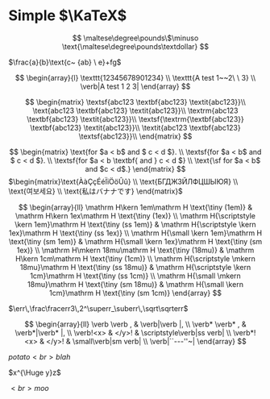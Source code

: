 # Simple $\KaTeX$


$$
    \maltese\degree\pounds\$\minuso
    \text{\maltese\degree\pounds\textdollar}
$$


$\frac{a}{b}\text{c~ {ab} \ e}+fg$

$$
  \begin{array}{l}
    \texttt{12345678901234} \\
    \texttt{A test  1~~2\ \ 3} \\
    \verb|A test 1  2  3|
  \end{array}
$$

$$
  \begin{matrix}
      \textsf{abc123 \textbf{abc123} \textit{abc123}}\\
      \text{abc123 \textbf{abc123} \textit{abc123}}\\
      \textrm{abc123 \textbf{abc123} \textit{abc123}}\\
      \textsf{\textrm{\textbf{abc123}} \textbf{abc123} \textit{abc123}}\\
      \textit{abc123 \textbf{abc123} \textsf{abc123}}\\
  \end{matrix}
$$

$$
  \begin{matrix}
      \text{for $a < b$ and $ c < d $}. \\
      \textsf{for $a < b$ and $ c < d $}. \\
      \textsf{for $a < b \textbf{ and } c < d $} \\
      \text{\sf for $a < b$ and $c < d$.}
  \end{matrix}
$$
$\begin{matrix}\text{ÀàÇçÉéÏïÖöÛû} \\ \text{БГДЖЗЙЛФЦШЫЮЯ} \\ \text{여보세요} \\ \text{私はバナナです} \end{matrix}$

$$
    \begin{array}{ll}
      \mathrm H\kern 1em\mathrm H \text{\tiny (1em)}
      & \mathrm H\kern 1ex\mathrm H \text{\tiny (1ex)} \\
      \mathrm H{\scriptstyle \kern 1em}\mathrm H \text{\tiny (ss 1em)}
      & \mathrm H{\scriptstyle \kern 1ex}\mathrm H \text{\tiny (ss 1ex)} \\
      \mathrm H{\small \kern 1em}\mathrm H \text{\tiny (sm 1em)}
      & \mathrm H{\small \kern 1ex}\mathrm H \text{\tiny (sm 1ex)} \\
      \mathrm H\mkern 18mu\mathrm H \text{\tiny (18mu)}
      & \mathrm H\kern 1cm\mathrm H \text{\tiny (1cm)} \\
      \mathrm H{\scriptstyle \mkern 18mu}\mathrm H \text{\tiny (ss 18mu)}
      & \mathrm H{\scriptstyle \kern 1cm}\mathrm H \text{\tiny (ss 1cm)} \\
      \mathrm H{\small \mkern 18mu}\mathrm H \text{\tiny (sm 18mu)}
      & \mathrm H{\small \kern 1cm}\mathrm H \text{\tiny (sm 1cm)}
    \end{array}
$$

$\err\,\frac\fracerr3\,2^\superr_\suberr\,\sqrt\sqrterr$

$$
    \begin{array}{ll}
      \verb \verb ,   & \verb|\verb  |, \\
      \verb* \verb* , & \verb*|\verb* |, \\
      \verb!<x> & </y>! & \scriptstyle\verb|ss verb| \\
      \verb*!<x> & </y>! & \small\verb|sm verb| \\
      \verb|``---''~|
    \end{array}
$$

$potato<br>blah$

$x^{\Huge y}z$

$<br>moo$